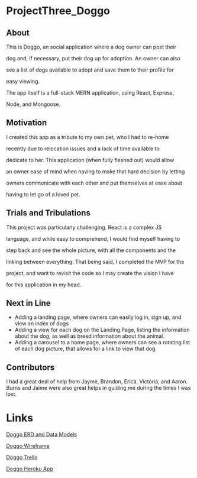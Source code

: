 # ProjectThree_Doggo

## About


This is Doggo, an social application where a dog owner can post their 

dog and, if necessary, put their dog up for adoption. An owner can also 

see a list of dogs available to adopt and save them to their profile for 

easy viewing.


The app itself is a full-stack MERN application, using React, Express, 

Node, and Mongoose.


## Motivation


I created this app as a tribute to my own pet, who I had to re-home

recently due to relocation issues and a lack of time available to 

dedicate to her. This application (when fully fleshed out) would allow 

an owner ease of mind when having to make that hard decision by letting 

owners communicate with each other and put themselves at ease about 

having to let go of a loved pet.

## Trials and Tribulations


This project was particularly challenging. React is a complex JS 

language, and while easy to comprehend, I would find myself having to 

step back and see the whole picture, with all the components and the 

linking between everything. That being said, I completed the MVP for the 

project, and want to revisit the code so I may create the vision I have 

for this application in my head. 

## Next in Line
 
 - Adding a landing page, where owners can easily log in, sign up, and  view an index of dogs
 - Adding a view for each dog on the Landing Page, listing the information about the dog, as well as breed information about the animal.
 - Adding a carousel to a home page, where owners can see a rotating list of each dog picture, that allows for a link to view that dog.
 

## Contributors

I had a great deal of help from Jayme, Brandon, Erica, Victoria, and Aaron. Burns and Jaime were also great helps in guiding me during the times I was lost.

# Links
[Doggo ERD and Data Models](https://creately.com/diagram/j8q5xfcu/T7ajddVSCvyf6kp0kcnuSdcM9EM%3D)

[Doggo Wireframe](https://gomockingbird.com/projects/j4ixrfp)	


[Doggo Trello](https://trello.com/b/hVPJK8Lh/wdi-project-3-doggo)	


[Doggo Heroku App](https://doggo-adopts.herokuapp.com/)	